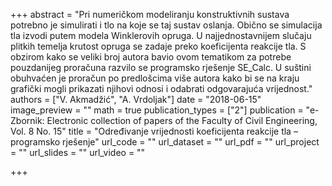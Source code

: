 +++
abstract = "Pri numeričkom modeliranju konstruktivnih sustava potrebno je simulirati i tlo na koje se taj sustav oslanja. Obično se simulacija tla izvodi putem modela Winklerovih opruga. U najjednostavnijem slučaju plitkih temelja krutost opruga se zadaje preko koeficijenta reakcije tla. S obzirom kako se veliki broj autora bavio ovom tematikom za potrebe pouzdanijeg proračuna razvilo se programsko rješenje SE_Calc. U suštini obuhvaćen je proračun po predlošcima više autora kako bi se na kraju grafički mogli prikazati njihovi odnosi i odabrati odgovarajuća vrijednost."
authors = ["V. Akmadžić", "A. Vrdoljak"]
date = "2018-06-15"
image_preview = ""
math = true
publication_types = ["2"]
publication = "e-Zbornik: Electronic collection of papers of the Faculty of Civil Engineering, Vol. 8 No. 15"
title = "Određivanje vrijednosti koeficijenta reakcije tla – programsko rješenje"
url_code = ""
url_dataset = ""
url_pdf = ""
url_project = ""
url_slides = ""
url_video = ""

+++
